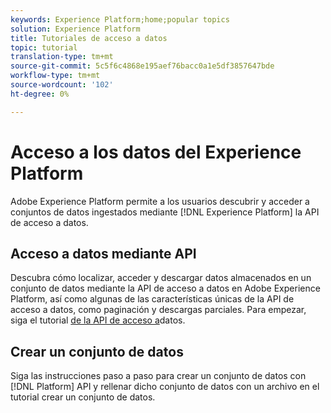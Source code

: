 ```yaml
---
keywords: Experience Platform;home;popular topics
solution: Experience Platform
title: Tutoriales de acceso a datos
topic: tutorial
translation-type: tm+mt
source-git-commit: 5c5f6c4868e195aef76bacc0a1e5df3857647bde
workflow-type: tm+mt
source-wordcount: '102'
ht-degree: 0%

---
```



# Acceso a los datos del Experience Platform

Adobe Experience Platform permite a los usuarios descubrir y acceder a conjuntos de datos ingestados mediante [!DNL Experience Platform] la API de acceso a datos.

## Acceso a datos mediante API

Descubra cómo localizar, acceder y descargar datos almacenados en un conjunto de datos mediante la API de acceso a datos en Adobe Experience Platform, así como algunas de las características únicas de la API de acceso a datos, como paginación y descargas parciales. Para empezar, siga el tutorial [de la API de acceso a](../data-access/tutorials/dataset-data.md)datos.

## Crear un conjunto de datos

Siga las instrucciones paso a paso para crear un conjunto de datos con [!DNL Platform] API y rellenar dicho conjunto de datos con un archivo en el tutorial [](../catalog/datasets/create.md)crear un conjunto de datos.